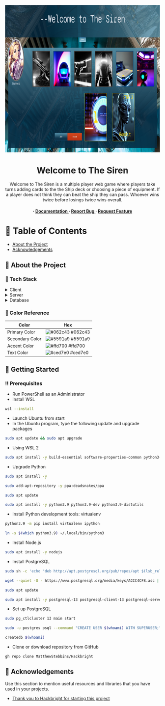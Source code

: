 <div align='center'>

<img src=https://github.com/MatthewStebbins/Hackbright/blob/socket/static/img/Main%20image.png alt="logo" width=854 height=480 />

<h1>Welcome to The Siren </h1>
<p>Welcome to The Siren is a multiple player web game where players take turns adding cards to the the Ship deck or choosing a piece of equipment. If a player does not think they can beat the ship they can pass. Whoever wins twice before losings twice wins overall.</p>

<h4> <span> · </span> <a href="https://github.com/MatthewStebbins/Hackbright/blob/master/README.md"> Documentation </a> <span> · </span> <a href="https://github.com/MatthewStebbins/Hackbright/issues"> Report Bug </a> <span> · </span> <a href="https://github.com/MatthewStebbins/Hackbright/issues"> Request Feature </a> </h4>


</div>

# :notebook_with_decorative_cover: Table of Contents

- [About the Project](#star2-about-the-project)
- [Acknowledgements](#gem-acknowledgements)


## :star2: About the Project
### :space_invader: Tech Stack
<details> <summary>Client</summary> <ul>
<li><a href="https://react.dev/">React</a></li>
<li><a href="https://developer.mozilla.org/en-US/docs/Web/javascript">Javascript</a></li>
<li><a href="https://socket.io/">SocketIO</a></li>
<li><a href="https://jinja.palletsprojects.com/en/3.1.x/">Jinja</a></li>
<li><a href="https://developer.mozilla.org/en-US/docs/Web/HTML">HTML </a></li>
<li><a href="https://developer.mozilla.org/en-US/docs/Web/CSS">CSS</a></li>
</ul> </details>
<details> <summary>Server</summary> <ul>
<li><a href="https://flask-socketio.readthedocs.io/en/latest/">Flask-SocketIO</a></li>
<li><a href="https://flask.palletsprojects.com/en/3.0.x/">Flask </a></li>
<li><a href="https://flask-sqlalchemy.palletsprojects.com/en/3.1.x/">Flask-SQLAlchemy</a></li>
<li><a href="https://www.python.org/">Python</a></li>
</ul> </details>
<details> <summary>Database</summary> <ul>
<li><a href="https://www.postgresql.org/">PostgreSQL</a></li>
</ul> </details>

### :art: Color Reference
| Color | Hex |
| --------------- | ---------------------------------------------------------------- |
| Primary Color | ![#062c43](https://via.placeholder.com/10/062c43?text=+) #062c43 |
| Secondary Color | ![#5591a9](https://via.placeholder.com/10/5591a9?text=+) #5591a9 |
| Accent Color | ![#ffd700](https://via.placeholder.com/10/ffd700?text=+) #ffd700 |
| Text Color | ![#ced7e0](https://via.placeholder.com/10/ced7e0?text=+) #ced7e0 |

## :toolbox: Getting Started

### :bangbang: Prerequisites

- Run PowerShell as an Administrator
- Install WSL
```bash
wsl --install
```
- Launch Ubuntu from start
- In the Ubuntu program, type the following update and upgrade packages
```bash
sudo apt update && sudo apt upgrade
```
- Using WSL 2
```bash
sudo apt install -y build-essential software-properties-common python3-pip python3-venv python3-dev
```
- Upgrade Python
```bash
sudo apt install -y
```

```bash
sudo add-apt-repository -y ppa:deadsnakes/ppa
```

```bash
sudo apt update
```

```bash
sudo apt install -y python3.9 python3.9-dev python3.9-distutils
```
- Install Python development tools: virtualenv
```bash
python3.9 -m pip install virtualenv ipython
```

```bash
ln -s $(which python3.9) ~/.local/bin/python3
```
- Install Node.js
```bash
sudo apt install -y nodejs
```
- Install PostgreSQL
```bash
sudo sh -c 'echo "deb http://apt.postgresql.org/pub/repos/apt $(lsb_release -cs)-pgdg main" > /etc/apt/sources.list.d/pgdg.list'
```

```bash
wget --quiet -O - https://www.postgresql.org/media/keys/ACCC4CF8.asc | sudo apt-key add -
```

```bash
sudo apt update
```

```bash
sudo apt install -y postgresql-13 postgresql-client-13 postgresql-server-dev-13 libpq-dev
```
- Set up PostgreSQL
```bash
sudo pg_ctlcluster 13 main start
```

```bash
sudo -u postgres psql --command "CREATE USER $(whoami) WITH SUPERUSER;"
```

```bash
createdb $(whoami)
```
- Clone or download repository from GitHub
```bash
gh repo clone MatthewStebbins/Hackbright
```


## :gem: Acknowledgements

Use this section to mention useful resources and libraries that you have used in your projects.

- [Thank you to Hackbright for starting this project](https://hackbrightacademy.com/)
